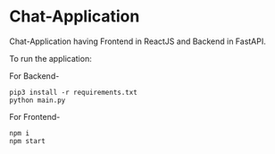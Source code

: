 # Chat-Application

Chat-Application having Frontend in ReactJS and Backend in FastAPI.

To run the application:

For Backend-
```
pip3 install -r requirements.txt
python main.py
```

For Frontend-
```
npm i
npm start
```